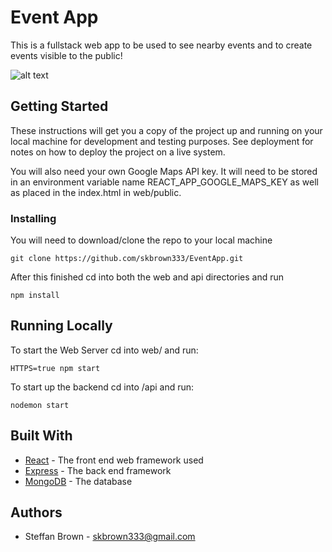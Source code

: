 # Event App
This is a fullstack web app to be used to see nearby events and to create events visible to the public!

![alt text](https://raw.githubusercontent.com/skbrown333/EventApp/dev/Mock_Photo.png)

## Getting Started

These instructions will get you a copy of the project up and running on your local machine for development and testing purposes. See deployment for notes on how to deploy the project on a live system.

You will also need your own Google Maps API key. It will need to be stored in an environment variable name REACT_APP_GOOGLE_MAPS_KEY as well as placed in the index.html in web/public.

### Installing

You will need to download/clone the repo to your local machine

```
git clone https://github.com/skbrown333/EventApp.git
```

After this finished cd into both the web and api directories and run

```
npm install
```


## Running Locally
To start the Web Server cd into web/ and run:
```
HTTPS=true npm start
```

To start up the backend cd into /api and run:
```
nodemon start
```

## Built With

* [React](https://reactjs.org/) - The front end web framework used
* [Express](https://expressjs.com/) - The back end framework
* [MongoDB](https://rometools.github.io/rome/) - The database

## Authors
* Steffan Brown - skbrown333@gmail.com

